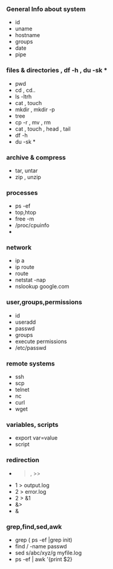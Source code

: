 ### General Info about system 
* id
* uname
* hostname
* groups
* date
* pipe

### files & directories , df -h , du -sk * 
* pwd
* cd , cd..
* ls -ltrh 
* cat , touch
* mkdir , mkdir -p 
* tree
* cp -r , mv , rm 
* cat , touch , head , tail 
* df -h 
* du -sk * 

### archive & compress
* tar, untar
* zip , unzip 

### processes
* ps -ef
* top,htop
* free -m 
* /proc/cpuinfo
* 
### network
* ip a 
* ip route
* route
* netstat -nap
* nslookup google.com

### user,groups,permissions
* id
* useradd
* passwd
* groups
* execute permissions
* /etc/passwd

### remote systems
* ssh
* scp
* telnet
* nc
* curl 
* wget

### variables, scripts
* export var=value
* script

### redirection
*  > , >>
* 1 > output.log
* 2 > error.log
* 2 > &1 
* &> 
* & 

### grep,find,sed,awk
* grep ( ps -ef |grep init)
* find / -name passwd 
* sed s/abc/xyz/g myfile.log
* ps -ef | awk '{print $2}
